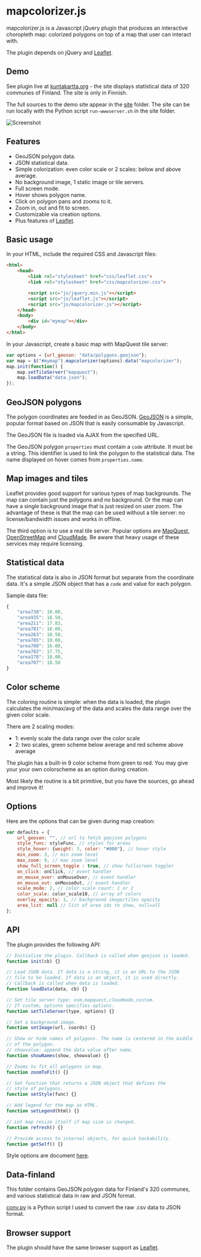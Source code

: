 mapcolorizer.js
===============

mapcolorizer.js is a Javascript jQuery plugin that produces an interactive
choropleth map: colorized polygons on top of a map that user can interact
with.

The plugin depends on jQuery and [Leaflet](http://leafletjs.com/).


## Demo

See plugin live at [kuntakartta.org](http://kuntakartta.org) - the site
displays statistical data of 320 communes of Finland. The site is only in
Finnish.

The full sources to the demo site appear in the
[site](https://github.com/tomimick/mapcolorizer/tree/master/site/) folder. The
site can be run locally with the Python script `run-wwwserver.sh` in the site
folder.

![Screenshot](https://raw.github.com/tomimick/mapcolorizer/master/screenshot.png)


## Features

  * GeoJSON polygon data.
  * JSON statistical data.
  * Simple colorization: even color scale or 2 scales: below and above average.
  * No background image, 1 static image or tile servers.
  * Full screen mode.
  * Hover shows polygon name.
  * Click on polygon pans and zooms to it.
  * Zoom in, out and fit to screen.
  * Customizable via creation options.
  * Plus features of [Leaflet](http://leafletjs.com/features.html).

## Basic usage

In your HTML, include the required CSS and Javascript files:

```html
<html>
    <head>
        <link rel="stylesheet" href="css/leaflet.css">
        <link rel="stylesheet" href="css/mapcolorizer.css">

        <script src="js/jquery.min.js"></script>
        <script src="js/leaflet.js"></script>
        <script src="js/mapcolorizer.js"></script>
    </head>
    <body>
        <div id="mymap"></div>
    </body>
</html>
```

In your Javascript, create a basic map with MapQuest tile server:

```javascript
var options = {url_geoson: "data/polygons.geojson"};
var map = $("#mymap").mapcolorizer(options).data("mapcolorizer");
map.init(function() {
    map.setTileServer("mapquest");
    map.loadData("data.json");
});
```


## GeoJSON polygons

The polygon coordinates are feeded in as GeoJSON.
[GeoJSON](http://geojson.org/) is a simple, popular format based on JSON that
is easily consumable by Javascript.

The GeoJSON file is loaded via AJAX from the specified URL.

The GeoJSON polygon `properties` must contain a `code` attribute. It
must be a string. This identifier is used to link the polygon to the
statistical data.  The name displayed on hover comes from `properties.name`.


## Map images and tiles

Leaflet provides good support for various types of map backgrounds.  The map
can contain just the polygons and no background. Or the map can have a single
background image that is just resized on user zoom. The advantage of these is
that the map can be used without a tile server: no license/bandwidth issues
and works in offline.

The third option is to use a real tile server. Popular options are
[MapQuest](http://www.mapquest.com/),
[OpenStreetMap](http://www.openstreetmap.org/) and
[CloudMade](http://www.cloudmade.com/). Be aware that heavy usage of these
services may require licensing.


## Statistical data

The statistical data is also in JSON format but separate from the coordinate
data. It's a simple JSON object that has a `code` and value for each polygon.

Sample data file:

```javascript
{
    "area738": 18.00,
    "area935": 18.50,
    "area211": 17.83,
    "area781": 18.00,
    "area263": 18.50,
    "area785": 19.00,
    "area700": 16.00,
    "area702": 17.75,
    "area178": 18.00,
    "area707": 18.50
}
```

## Color scheme

The coloring routine is simple: when the data is loaded, the plugin calculates
the min/max/avg of the data and scales the data range over the given color
scale.

There are 2 scaling modes:

  * 1: evenly scale the data range over the color scale
  * 2: two scales, green scheme below average and red scheme above average

The plugin has a built-in 9 color scheme from green to red. You may give your
your own colorscheme as an option during creation.

Most likely the routine is a bit primitive, but you have the sources, go ahead
and improve it!



## Options

Here are the options that can be given during map creation:

```javascript
var defaults = {
    url_geoson: "", // url to fetch geojson polygons
    style_func: styleFunc, // styles for areas
    style_hover: {weight: 3, color: "#000"}, // hover style
    min_zoom: 3, // min zoom level
    max_zoom: 9, // max zoom level
    show_full_screen_toggle : true, // show fullscreen toggler
    on_click: onClick, // event handler
    on_mouse_over: onMouseOver, // event handler
    on_mouse_out: onMouseOut, // event handler
    scale_mode: 2, // color scale count: 1 or 2
    color_scale: color_scale10, // array of colors
    overlay_opacity: 1, // background image/tiles opacity
    area_list: null // list of area ids to show, null=all
};
```

## API

The plugin provides the following API:

```javascript
// Initialize the plugin. Callback is called when geojson is loaded.
function init(cb) {}

// Load JSON data. If data is a string, it is an URL to the JSON
// file to be loaded. If data is an object, it is used directly.
// Callback is called when data is loaded.
function loadData(data, cb) {}

// Set tile server type: osm,mapquest,cloudmade,custom.
// If custom, options specifies options.
function setTileServer(type, options) {}

// Set a background image.
function setImage(url, coords) {}

// Show or hide names of polygons. The name is centered in the middle
// of the polygon.
// showvalue: append the data value after name.
function showNames(show, showvalue) {}

// Zooms to fit all polygons in map.
function zoomToFit() {}

// Set function that returns a JSON object that defines the
// style of polygons.
function setStyle(func) {}

// Add legend for the map as HTML.
function setLegend(html) {}

// Let map resize itself if map size is changed.
function refresh() {}

// Provide access to internal objects, for quick hackability.
function getSelf() {}
```

Style options are document [here](http://leafletjs.com/reference.html#path).


## Data-finland

This folder contains GeoJSON polygon data for Finland's 320 communes, and
various statistical data in raw and JSON format.

[conv.py](data-finland/data-raw/conv.py) is a Python script I used to convert
the raw .csv data to JSON format.


## Browser support

The plugin should have the same browser support as
[Leaflet](http://leafletjs.com/features.html).

